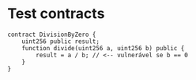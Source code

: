 # Test contracts

```solidity
contract DivisionByZero {
    uint256 public result;
    function divide(uint256 a, uint256 b) public {
        result = a / b; // <-- vulnerável se b == 0
    }
}
```  


